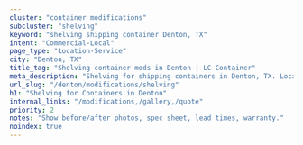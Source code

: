 ```yaml
---
cluster: "container modifications"
subcluster: "shelving"
keyword: "shelving shipping container Denton, TX"
intent: "Commercial-Local"
page_type: "Location-Service"
city: "Denton, TX"
title_tag: "Shelving container mods in Denton | LC Container"
meta_description: "Shelving for shipping containers in Denton, TX. Local fabrication & pro install. LC Container — Since 2003. Get a quote."
url_slug: "/denton/modifications/shelving"
h1: "Shelving for Containers in Denton"
internal_links: "/modifications,/gallery,/quote"
priority: 2
notes: "Show before/after photos, spec sheet, lead times, warranty."
noindex: true
---
```


<!-- TODO: Add unique city/inventory copy, images, and internal links here. -->
